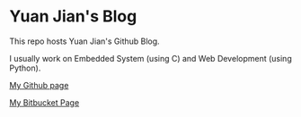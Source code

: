 Yuan Jian's Blog
================

This repo hosts Yuan Jian's Github Blog.

I usually work on Embedded System (using C) and Web Development (using Python).

[My Github page](https://github.com/foresightyj)

[My Bitbucket Page](https://bitbucket.org/foresightyj)



